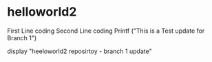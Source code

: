 # helloworld2
First Line coding
Second Line coding
Printf ("This is a Test update for Branch 1")

display "heeloworld2 reposirtoy - branch 1 update"

